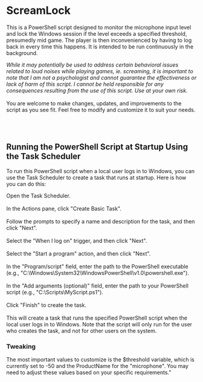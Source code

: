 # ScreamLock

This is a PowerShell script designed to monitor the microphone input level and lock the Windows session if the level exceeds a specified threshold, presumedly mid game. The player is then inconvenienced by having to log back in every time this happens. It is intended to be run continuously in the background. 

*While it may potentially be used to address certain behavioral issues related to loud noises while playing games, ie. screaming, it is important to note that I am not a psychologist and cannot guarantee the effectiveness or lack of harm of this script. I cannot be held responsible for any consequences resulting from the use of this script. Use at your own risk.*<br><br>
You are welcome to make changes, updates, and improvements to the script as you see fit. Feel free to modify and customize it to suit your needs.

<br>
<br>

## Running the PowerShell Script at Startup Using the Task Scheduler

To run this PowerShell script when a local user logs in to Windows, you can use the Task Scheduler to create a task that runs at startup. Here is how you can do this:

Open the Task Scheduler.<br><br>
In the Actions pane, click "Create Basic Task".<br><br>
Follow the prompts to specify a name and description for the task, and then click "Next".<br><br>
Select the "When I log on" trigger, and then click "Next".<br><br>
Select the "Start a program" action, and then click "Next".<br><br>
In the "Program/script" field, enter the path to the PowerShell executable (e.g., "C:\Windows\System32\WindowsPowerShell\v1.0\powershell.exe").<br><br>
In the "Add arguments (optional)" field, enter the path to your PowerShell script (e.g., "C:\Scripts\MyScript.ps1").<br><br>
Click "Finish" to create the task.<br><br>
This will create a task that runs the specified PowerShell script when the local user logs in to Windows. Note that the script will only run for the user who creates the task, and not for other users on the system.

### Tweaking
The most important values to customize is the $threshold variable, which is currently set to -50 and the ProductName for the "microphone". You may need to adjust these values based on your specific requirements."
